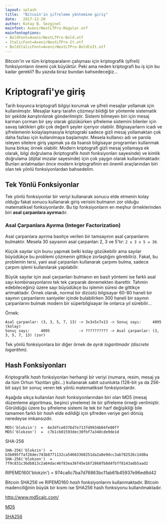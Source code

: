 ```yaml
---
layout: splash
title:  "Bitcoin'in şifreleme yöntemine giriş"
date:   2017-12-20
author: Kutay B. Sezginel
mainfont: AvenirNextLTPro-Regular.otf
mainfontoptions:
- BoldFont=AvenirNextLTPro-Bold.otf
- ItalicFont=AvenirNextLTPro-It.otf
- BoldItalicFont=AvenirNextLTPro-BoldCnIt.otf
---
```


Bitcoin'in ve tüm kriptoparaların çalışması için kriptografik (şifreli) fonksiyonların önemi çok büyüktür.
Peki ama neden kriptografi bu iş için bu kadar gerekli? Bu yazıda biraz bundan bahsedeceğiz...

Kriptografi'ye giriş
====================

Tarih boyunca kriptografi bilgiyi korumak ve şifreli mesajlar yollamak için kullanılmıştır.
Mesajlar karşı tarafın çözmeyi bildiği bir yöntemle sistematik bir şekilde *karıştırılarak* gönderilmiştir.
Sistemi bilmeyen biri için mesaj karman çorman bir şey olarak gözükürken şifreleme sistemini bilenler
için savaş taktikleri gibi çok değerli şeyler içeriyor olabilir. Bilgisayarların icadı ve şifrelemenin
kolaylaşmasıyla kriptograki sadece gizli mesaj yollamaktan çok daha fazlası için kullanılmaya başlamıştır.
Mesela kullanıcı adı ve parola isteyen sitelere giriş yapmak ya da lisanslı bilgisayar programları
kullanmak buna birkaç örnek olabilir. Modern kriptografi gizli mesaj yollamaya ek olarak, bilgi doğrulama
(kriptografik *hash* fonksiyonları sayesinde) ve kimlik doğrulama (dijital imzalar sayesinde) için çok
yaygın olarak kullanılmaktadır. Bunları anlatmadan önce modern kriptografinin en önemli araçlarından
biri olan tek yönlü fonksiyonlardan bahsedelim.

Tek Yönlü Fonksiyonlar
----------------------
Tek yönlü fonksiyonlar bir veriyi kullanarak sonucu elde etmenin kolay olduğu fakat sonucu kullanarak
giriş verisini bulmanın zor olduğu matematiksel fonksiyonlardır.
Bu tip fonksiyonların en meşhur örneklerinden biri **asal çarpanlara ayırma**dır.

### Asal Çarpanlara Ayırma (Integer Factorization)

Asal çarpanlara ayırma basitçe verilen bir tamsayının asal çarpanlarını bulmaktır.
Mesela 30 sayısının asal çarpanları 2, 3 ve 5'tır: `2 x 3 x 5 = 30`.

Küçük sayılar için bunu yapmak belki kolay gözükebilir ama sayılar büyüdükçe bu problemi çözmenin
gittikçe zorlaştığını görebiliriz. Fakat, bu problemin tersi, yani asal çarpanları kullanarak çarpımı
bulma, sadece çarpım işlemi kullanılarak yapılabilir.

Büyük sayılar için asal çarpanları bulmanın en basit yöntemi ise farklı asal sayı kombinasyonlarını
tek tek çarparak denemekten ibarettir. Tahmin edebileceğiniz üzere sayı büyüdükçe bu işlemin süresi
de gittikçe artmaktadır. Örnek olarak, normal bir dizüstü bilgisayar 60-80 haneli bir sayının çarpanlarını
saniyeler içinde bulabilirken 300 haneli bir sayının çarpanlarını bulmak modern bir süperbilgisayar
ile onlarca yıl sürebilir...

Örnek:
```
Asal çarpanlar: (3, 3, 5, 7, 13) -> 3x3x5x7x13 -> Sonuç sayı:     4095             (kolay)
Sonuç sayı:     4095             -> ?????????? -> Asal çarpanlar: (3, 3, 5, 7, 13) (zor)
```
Tek yönlü fonksiyonlara bir diğer örnek de *ayrık logaritmadır (discrete logarithm)*.

Hash Fonksiyonları
------------------

Kriptografik *hash* fonksiyonları herhangi bir veriyi (numara, resim, mesaj ya da tüm Orhun Yazıtları gibi...) kullanarak sabit uzunlukta (128-bit ya da 256-bit sayı) bir sonuç veren tek yönlü matematiksel fonksiyonlardır.

Aşağıda sıkça kullanılan *hash* fonksiyonlarından biri olan MD5 (mesaj düzenleme algoritması, beşinci yineleme) ile bir şifreleme örneği verilmiştir. Görüldüğü üzere bu şifreleme sistemi ile tek bir harf değişikliği bile tamamen farklı bir *hash* elde edildiği için şifreden veriye geri dönüş neredeyse imkansızdır.

```
MD5('blokzin')  =  6e3dfce0376d7e713fd9934b04fe80ff
MD5('blokzon')  =  c7b1cb01593dec30fbf7a340cde9de1d
```

SHA-256

```
SHA-256('blokzin')  =  b3b095f7af26dec743b8771132ca54663368251da2a8e9dcc3ab782526c1dd8a
SHA-256('blokzon')  =  7f9c831c36db813c2a64dac46f83ea36f45e16f2868fb8d4fbff8143adb5aad2
```

RIPEMD160('blokzin') = 974ca6c7ba7d76863bc11ab61b45937e96ed6d42

Bitcoin SHA256 ve RIPEMD160 *hash* fonksiyonlarını kullanmaktadır. Bitcoin madenciliğinin büyük bir
kısmı ise SHA256 hash fonksiyonu kullanılmaktadır.

http://www.md5calc.com/

[MD5](http://www.miraclesalad.com/webtools/md5.php)

[SHA256](http://www.miraclesalad.com/webtools/sha256.php)
